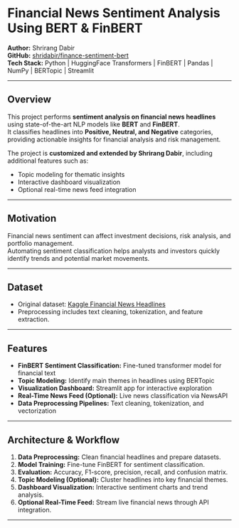 # Financial News Sentiment Analysis Using BERT & FinBERT

**Author:** Shrirang Dabir  
**GitHub:** [shridabir/finance-sentiment-bert](https://github.com/shridabir/finance-sentiment-bert)  
**Tech Stack:** Python | HuggingFace Transformers | FinBERT | Pandas | NumPy | BERTopic | Streamlit  

---

## Overview

This project performs **sentiment analysis on financial news headlines** using state-of-the-art NLP models like **BERT** and **FinBERT**.  
It classifies headlines into **Positive, Neutral, and Negative** categories, providing actionable insights for financial analysis and risk management.  

The project is **customized and extended by Shrirang Dabir**, including additional features such as:

- Topic modeling for thematic insights
- Interactive dashboard visualization
- Optional real-time news feed integration

---

## Motivation

Financial news sentiment can affect investment decisions, risk analysis, and portfolio management.  
Automating sentiment classification helps analysts and investors quickly identify trends and potential market movements.  

---

## Dataset

- Original dataset: [Kaggle Financial News Headlines](https://www.kaggle.com/datasets/keitazoumana/financialnewsheadline)  
- Preprocessing includes text cleaning, tokenization, and feature extraction.  

---

## Features

- **FinBERT Sentiment Classification:** Fine-tuned transformer model for financial text  
- **Topic Modeling:** Identify main themes in headlines using BERTopic  
- **Visualization Dashboard:** Streamlit app for interactive exploration  
- **Real-Time News Feed (Optional):** Live news classification via NewsAPI  
- **Data Preprocessing Pipelines:** Text cleaning, tokenization, and vectorization  

---

## Architecture & Workflow

1. **Data Preprocessing:** Clean financial headlines and prepare datasets.  
2. **Model Training:** Fine-tune FinBERT for sentiment classification.  
3. **Evaluation:** Accuracy, F1-score, precision, recall, and confusion matrix.  
4. **Topic Modeling (Optional):** Cluster headlines into key financial themes.  
5. **Dashboard Visualization:** Interactive sentiment charts and trend analysis.  
6. **Optional Real-Time Feed:** Stream live financial news through API integration.  

---
